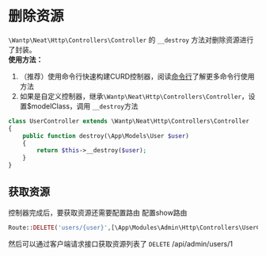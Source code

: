 # 删除资源


`\Wantp\Neat\Http\Controllers\Controller` 的 `__destroy` 方法对删除资源进行了封装。  
**使用方法：**

1. （推荐）使用命令行快速构建CURD控制器，阅读[命令行](../guide/command.md)了解更多命令行使用方法
2. 如果是自定义控制器，继承`\Wantp\Neat\Http\Controllers\Controller`，设置$modelClass，调用 `__destroy`方法

```php
class UserController extends \Wantp\Neat\Http\Controllers\Controller
{
    public function destroy(\App\Models\User $user)
    {
        return $this->__destroy($user);
    }
}
```

## 获取资源

控制器完成后，要获取资源还需要配置路由 配置show路由

```php
Route::DELETE('users/{user}',[\App\Modules\Admin\Http\Controllers\UserController::class,'destroy']);
```

然后可以通过客户端请求接口获取资源列表了
`DELETE` /api/admin/users/1
